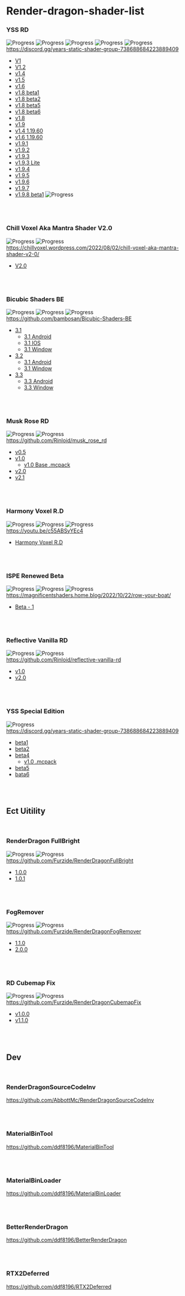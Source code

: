 # Render-dragon-shader-list
### YSS RD
![Progress](https://img.shields.io/badge/Android-brightgreen?style=flat-square)
![Progress](https://img.shields.io/badge/IOS-orange?style=flat-square)
![Progress](https://img.shields.io/badge/Window-blue?style=flat-square)
![Progress](https://img.shields.io/badge/Switch-red?style=flat-square)
![Progress](https://img.shields.io/badge/BetterRenderDragon-ff69b4?style=flat-square)  
https://discord.gg/years-static-shader-group-738688684223889409  
  - [V1](https://cdn.discordapp.com/attachments/972141088607436890/972347754732982282/YSS_for_RenderDragon_v1.zip)
  - [V1.2](https://cdn.discordapp.com/attachments/972141088607436890/972801142851534948/YSS_for_RenderDragon_v1.2.zip)  
  - [v1.4](https://cdn.discordapp.com/attachments/972141088607436890/973825512340336710/YSS_for_RenderDragon_v1.4.zip)  
  - [v1.5](https://cdn.discordapp.com/attachments/972141088607436890/974172944588738580/YSS_for_RenderDragon_v1.5.zip)
  - [v1.6](https://cdn.discordapp.com/attachments/972141088607436890/975756710050426931/YSS_for_RenderDragon_v1.6.zip)
  - [v1.8 beta1](https://cdn.discordapp.com/attachments/972141088607436890/1005717121336090624/YSS_RD_v1.8_Beta1.zip)
  - [v1.8 beta2](https://cdn.discordapp.com/attachments/972141088607436890/1006752018863489117/YSS_RD_v1.8_beta2.zip)
  - [v1.8 beta5](https://cdn.discordapp.com/attachments/972141088607436890/1040820223135199252/YSS_RD_1.8_beta_5.zip)
  - [v1.8 beta6](https://cdn.discordapp.com/attachments/972141088607436890/1042112926401708043/YSS_RD_1.8_beta_6.zip)
  - [v1.8](https://cdn.discordapp.com/attachments/972141088607436890/1060557487507525732/YSS_RD_v1.8.zip)
  - [v1.9](https://cdn.discordapp.com/attachments/972141088607436890/1073634274009419896/YSS_RD_v1.9.zip)
  - [v1.4 1.19.60](https://cdn.discordapp.com/attachments/972141088607436890/1081621327875674172/YSS_RD_1.4_1.19.60.zip)
  - [v1.6 1.19.60](https://cdn.discordapp.com/attachments/972141088607436890/1081621328307695726/YSS_RD_1.6_1.19.60.zip)
  - [v1.9.1](https://cdn.discordapp.com/attachments/972141088607436890/1084364006686474251/YSS_RD_1.9.1.zip)
  - [v1.9.2](https://cdn.discordapp.com/attachments/972141088607436890/1087017885949505616/YSS_RD_1.9.2.zip)
  - [v1.9.3](https://cdn.discordapp.com/attachments/972141088607436890/1089533277662085120/YSS_RD_1.9.3.zip)
  - [v1.9.3 Lite](https://cdn.discordapp.com/attachments/972141088607436890/1089927728544886834/YSS_RD_1.9.3_Lite.zip)
  - [v1.9.4](https://cdn.discordapp.com/attachments/972141088607436890/1091365694953771099/YSS_RD_1.9.4.zip)
  - [v1.9.5](https://cdn.discordapp.com/attachments/972141088607436890/1093536816109461524/YSS_RD_1.9.5.zip)
  - [v1.9.6](https://cdn.discordapp.com/attachments/972141088607436890/1103367207985106954/YSS_RD_1.9.6.zip)
  - [v1.9.7](https://cdn.discordapp.com/attachments/972141088607436890/1105546243414970408/YSS_RD_1.9.7.zip)
  - [v1.9.8 beta1](https://cdn.discordapp.com/attachments/972141088607436890/1108233005396394024/YSS_RD_1.9.8_Beta1.zip) ![Progress](https://img.shields.io/badge/BetterRenderDragon-ff69b4?style=flat-square)  


<br/>
<br/>

### Chill Voxel Aka Mantra Shader V2.0  
![Progress](https://img.shields.io/badge/Android-brightgreen?style=flat-square)
![Progress](https://img.shields.io/badge/IOS-orange?style=flat-square)  
https://chillvoxel.wordpress.com/2022/08/02/chill-voxel-aka-mantra-shader-v2-0/  
  - [V2.0](https://download2389.mediafire.com/fbwrmfm9bpbgKL5hHIDQ0R23EfYbQcT9UP0ber9JQiK6wSNpCH_FZIW3Rv8ZrkypZjrZGmi19qcmauJHkErantL9/c26hmb2uyipbvbe/Chill+Voxel+Shader+for+R.D+Bedrock+platforms.zip)

<br/>
<br/>

### Bicubic Shaders BE  
![Progress](https://img.shields.io/badge/Android-brightgreen?style=flat-square)
![Progress](https://img.shields.io/badge/IOS-orange?style=flat-square)
![Progress](https://img.shields.io/badge/Window-blue?style=flat-square)  
https://github.com/bambosan/Bicubic-Shaders-BE  
  - [3.1](https://github.com/bambosan/Bicubic-Shaders-BE/releases/tag/3.1)
    - [3.1 Android](https://github.com/bambosan/Bicubic-Shaders-BE/releases/download/3.1/BSBE-RD-Materials-Android-3.1.zip)
    - [3.1 IOS](https://github.com/bambosan/Bicubic-Shaders-BE/releases/download/3.1/BSBE-RD-Materials-iOS-3.1.zip)
    - [3.1 Window](https://github.com/bambosan/Bicubic-Shaders-BE/releases/download/3.1/BSBE-RD-Materials-Windows-3.1.zip)
  - [3.2](https://github.com/bambosan/Bicubic-Shaders-BE/releases/tag/3.2)
    - [3.1 Android](https://github.com/bambosan/Bicubic-Shaders-BE/releases/tag/3.2)
    - [3.1 Window](https://github.com/bambosan/Bicubic-Shaders-BE/releases/download/3.2/BSBE-RD-Materials-Windows.zip)
  - [3.3](https://github.com/bambosan/Bicubic-Shaders-BE/releases/tag/3.3)
    - [3.3 Android](https://github.com/bambosan/Bicubic-Shaders-BE/releases/download/3.3/BSBE-RD-Materials-Android-3.3.zip)
    - [3.3 Window](https://github.com/bambosan/Bicubic-Shaders-BE/releases/download/3.3/BSBE-RD-Materials-Windows-3.3.zip)

<br/>
<br/>

### Musk Rose RD  
![Progress](https://img.shields.io/badge/Android-brightgreen?style=flat-square)
![Progress](https://img.shields.io/badge/Window-blue?style=flat-square)  
https://github.com/Rinloid/musk_rose_rd  
  - [v0.5](https://github.com/Rinloid/musk_rose_rd/releases/download/v0.5/Musk_Rose_RDv0.5.zip)
  - [v1.0](https://github.com/Rinloid/musk_rose_rd/releases/download/v1.0/Musk_Rose_RD_v1.0.zip)
    - [v1.0 Base .mcpack](https://github.com/Rinloid/musk_rose_rd/releases/download/v1.0/Musk_Rose_RD_Base.mcpack)
  - [v2.0](https://github.com/Rinloid/musk_rose_rd/releases/download/v2.0/musk_rose_rd-v2.0.zip)
  - [v2.1](https://github.com/Rinloid/musk_rose_rd/releases/download/v2.1/musk_rose_rd-v2.1.zip)

<br/>
<br/>

### Harmony Voxel R.D  
![Progress](https://img.shields.io/badge/Android-brightgreen?style=flat-square)
![Progress](https://img.shields.io/badge/IOS-orange?style=flat-square)
![Progress](https://img.shields.io/badge/Window-blue?style=flat-square)  
https://youtu.be/c55ABSyYEc4  
  - [Harmony Voxel R.D](https://download2392.mediafire.com/qpbeqifk6zkgrWqPX27AQC3qiUl6ha4fRW5OCE4ub2AJ9l3342uNERtm75HiEM1hqVSDPOQb2sC1V5S-DdLs6OAA/x81jndnwitfr5r9/Harmony+Voxel+R.D.zip)

<br/>
<br/>

### ISPE Renewed Beta  
![Progress](https://img.shields.io/badge/Android-brightgreen?style=flat-square)
![Progress](https://img.shields.io/badge/IOS-orange?style=flat-square)
![Progress](https://img.shields.io/badge/Window-blue?style=flat-square)  
https://magnificentshaders.home.blog/2022/10/22/row-your-boat/  
  - [Beta - 1](https://download2261.mediafire.com/hqdb8tohuqbg4VkZS7ab8KeFKbAYslW2A84k74qdj90p8O_hbJ4SG_JDpjz667bjd0lZ9pUTKjNimYJL9vR3v-Xw/zir4nlq7cn5awrh/ISPE+Renewed+R.D.zip)

<br/>
<br/>

### Reflective Vanilla RD
![Progress](https://img.shields.io/badge/Android-brightgreen?style=flat-square)
![Progress](https://img.shields.io/badge/Window-blue?style=flat-square)  
https://github.com/Rinloid/reflective-vanilla-rd
  - [v1.0](https://github.com/Rinloid/reflective-vanilla-rd/releases/download/v1.0/reflective_vanilla_rd-v1.0.zip)
  - [v2.0](https://github.com/Rinloid/reflective-vanilla-rd/releases/download/v2.0/reflective_vanilla_rd-v2.0.zip)

<br/>
<br/>

### YSS Special Edition
![Progress](https://img.shields.io/badge/RTX2Deferred-Window-blue?style=flat-square)  
https://discord.gg/years-static-shader-group-738688684223889409
  - [beta1](https://cdn.discordapp.com/attachments/1066623642194153582/1067137962925637722/YSS_Special_Edition_beta1.zip)
  - [beta2](https://cdn.discordapp.com/attachments/1066623642194153582/1067435344028499988/YSS_Special_Edition_beta2.zip)
  - [beta4](https://cdn.discordapp.com/attachments/1066623642194153582/1068534732310196264/YSS_Special_Edition_beta4.zip)
    - [v1.0 .mcpack](https://cdn.discordapp.com/attachments/1066623642194153582/1068534357247152251/YSS_SE_Pack_v1.0.mcpack)
  - [beta5](https://cdn.discordapp.com/attachments/1066623642194153582/1069602081679364167/YSS_Special_Edition_beta5.zip)
  - [bata6](https://cdn.discordapp.com/attachments/1066623642194153582/1071805388065882172/YSS_Special_Edition_beta6.zip)

<br/>
<br/>

## Ect Uitility
<br/>

### RenderDragon FullBright
![Progress](https://img.shields.io/badge/Android-brightgreen?style=flat-square)
![Progress](https://img.shields.io/badge/Window-blue?style=flat-square)    
https://github.com/Furzide/RenderDragonFullBright  
  - [1.0.0](https://github.com/Furzide/RenderDragonFullBright/releases/download/v1.0.0/RenderDragonFullBright.1.0.0.zip)
  - [1.0.1](https://github.com/Furzide/RenderDragonFullBright/releases/download/v1.0.1/RenderDragonFullBright.1.0.1.zip)

<br/>
<br/>

### FogRemover
![Progress](https://img.shields.io/badge/Android-brightgreen?style=flat-square)
![Progress](https://img.shields.io/badge/Window-blue?style=flat-square)  
https://github.com/Furzide/RenderDragonFogRemover  
  - [1.1.0](https://github.com/Furzide/RenderDragonFogRemover/releases/download/v1.1.0/RenderDragonNoFog_1.1.0.zip)
  - [2.0.0](https://github.com/Furzide/RenderDragonFogRemover/releases/download/v2.0.0/RenderDragonNoFog_2.0.0.zip)
 
<br/>
<br/>

### RD Cubemap Fix
![Progress](https://img.shields.io/badge/Android-brightgreen?style=flat-square)
![Progress](https://img.shields.io/badge/Window-blue?style=flat-square)  
https://github.com/Furzide/RenderDragonCubemapFix
  - [v1.0.0](https://github.com/Furzide/RenderDragonCubemapFix/releases/download/Release/RDCubemapFix.zip)
  - [v1.1.0](https://github.com/Furzide/RenderDragonCubemapFix/releases/download/v1.1.0/RD.Cubemap.Fix.1.1.0.zip)
 
<br/>
<br/>

## Dev
<br/>

### RenderDragonSourceCodeInv
https://github.com/AbbottMc/RenderDragonSourceCodeInv
 
<br/>
<br/>

### MaterialBinTool
https://github.com/ddf8196/MaterialBinTool
 
<br/>
<br/>

### MaterialBinLoader
https://github.com/ddf8196/MaterialBinLoader
 
<br/>
<br/>

### BetterRenderDragon
https://github.com/ddf8196/BetterRenderDragon
 
<br/>
<br/>

### RTX2Deferred
https://github.com/ddf8196/RTX2Deferred
